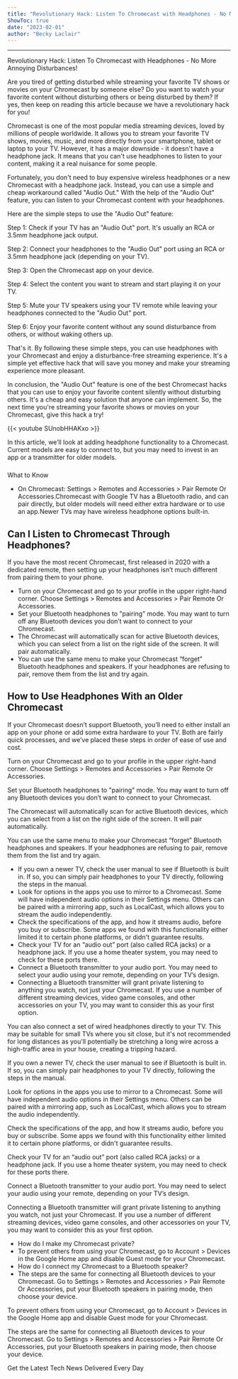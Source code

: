 ```yaml
---
title: "Revolutionary Hack: Listen To Chromecast with Headphones - No More Annoying Disturbances!"
ShowToc: true 
date: "2023-02-01"
author: "Becky Laclair"
---
```

*****
Revolutionary Hack: Listen To Chromecast with Headphones - No More Annoying Disturbances!

Are you tired of getting disturbed while streaming your favorite TV shows or movies on your Chromecast by someone else? Do you want to watch your favorite content without disturbing others or being disturbed by them? If yes, then keep on reading this article because we have a revolutionary hack for you!

Chromecast is one of the most popular media streaming devices, loved by millions of people worldwide. It allows you to stream your favorite TV shows, movies, music, and more directly from your smartphone, tablet or laptop to your TV. However, it has a major downside - it doesn't have a headphone jack. It means that you can't use headphones to listen to your content, making it a real nuisance for some people.

Fortunately, you don't need to buy expensive wireless headphones or a new Chromecast with a headphone jack. Instead, you can use a simple and cheap workaround called "Audio Out." With the help of the "Audio Out" feature, you can listen to your Chromecast content with your headphones.

Here are the simple steps to use the "Audio Out" feature:

Step 1: Check if your TV has an "Audio Out" port. It's usually an RCA or 3.5mm headphone jack output.

Step 2: Connect your headphones to the "Audio Out" port using an RCA or 3.5mm headphone jack (depending on your TV).

Step 3: Open the Chromecast app on your device.

Step 4: Select the content you want to stream and start playing it on your TV.

Step 5: Mute your TV speakers using your TV remote while leaving your headphones connected to the "Audio Out" port.

Step 6: Enjoy your favorite content without any sound disturbance from others, or without waking others up.

That's it. By following these simple steps, you can use headphones with your Chromecast and enjoy a disturbance-free streaming experience. It's a simple yet effective hack that will save you money and make your streaming experience more pleasant.

In conclusion, the "Audio Out" feature is one of the best Chromecast hacks that you can use to enjoy your favorite content silently without disturbing others. It's a cheap and easy solution that anyone can implement. So, the next time you're streaming your favorite shows or movies on your Chromecast, give this hack a try!

{{< youtube SUnobHHAKxo >}} 




In this article, we’ll look at adding headphone functionality to a Chromecast. Current models are easy to connect to, but you may need to invest in an app or a transmitter for older models.

 
### 
What to Know
 
- On Chromecast: Settings > Remotes and Accessories > Pair Remote Or Accessories.Chromecast with Google TV has a Bluetooth radio, and can pair directly, but older models will need either extra hardware or to use an app.Newer TVs may have wireless headphone options built-in.

 
##   Can I Listen to Chromecast Through Headphones?  
 

If you have the most recent Chromecast, first released in 2020 with a dedicated remote, then setting up your headphones isn’t much different from pairing them to your phone.

 
- Turn on your Chromecast and go to your profile in the upper right-hand corner. Choose Settings > Remotes and Accessories > Pair Remote Or Accessories.
 - Set your Bluetooth headphones to "pairing" mode. You may want to turn off any Bluetooth devices you don’t want to connect to your Chromecast.
 - The Chromecast will automatically scan for active Bluetooth devices, which you can select from a list on the right side of the screen. It will pair automatically.
 - You can use the same menu to make your Chromecast “forget” Bluetooth headphones and speakers. If your headphones are refusing to pair, remove them from the list and try again.

 
##   How to Use Headphones With an Older Chromecast  
 

If your Chromecast doesn’t support Bluetooth, you’ll need to either install an app on your phone or add some extra hardware to your TV. Both are fairly quick processes, and we’ve placed these steps in order of ease of use and cost.

 

Turn on your Chromecast and go to your profile in the upper right-hand corner. Choose Settings > Remotes and Accessories > Pair Remote Or Accessories.

 

Set your Bluetooth headphones to "pairing" mode. You may want to turn off any Bluetooth devices you don’t want to connect to your Chromecast.

 

The Chromecast will automatically scan for active Bluetooth devices, which you can select from a list on the right side of the screen. It will pair automatically.

 
You can use the same menu to make your Chromecast “forget” Bluetooth headphones and speakers. If your headphones are refusing to pair, remove them from the list and try again.
 
- If you own a newer TV, check the user manual to see if Bluetooth is built in. If so, you can simply pair headphones to your TV directly, following the steps in the manual.
 - Look for options in the apps you use to mirror to a Chromecast. Some will have independent audio options in their Settings menu. Others can be paired with a mirroring app, such as LocalCast, which allows you to stream the audio independently.
 - Check the specifications of the app, and how it streams audio, before you buy or subscribe. Some apps we found with this functionality either limited it to certain phone platforms, or didn't guarantee results.
 - Check your TV for an “audio out” port (also called RCA jacks) or a headphone jack. If you use a home theater system, you may need to check for these ports there.
 - Connect a Bluetooth transmitter to your audio port. You may need to select your audio using your remote, depending on your TV’s design.
 - Connecting a Bluetooth transmitter will grant private listening to anything you watch, not just your Chromecast. If you use a number of different streaming devices, video game consoles, and other accessories on your TV, you may want to consider this as your first option.

 

You can also connect a set of wired headphones directly to your TV. This may be suitable for small TVs where you sit close, but it's not recommended for long distances as you'll potentially be stretching a long wire across a high-traffic area in your house, creating a tripping hazard.

 

If you own a newer TV, check the user manual to see if Bluetooth is built in. If so, you can simply pair headphones to your TV directly, following the steps in the manual.

 

Look for options in the apps you use to mirror to a Chromecast. Some will have independent audio options in their Settings menu. Others can be paired with a mirroring app, such as LocalCast, which allows you to stream the audio independently.

 
Check the specifications of the app, and how it streams audio, before you buy or subscribe. Some apps we found with this functionality either limited it to certain phone platforms, or didn't guarantee results.
 

Check your TV for an “audio out” port (also called RCA jacks) or a headphone jack. If you use a home theater system, you may need to check for these ports there.

 

Connect a Bluetooth transmitter to your audio port. You may need to select your audio using your remote, depending on your TV’s design. 

 
Connecting a Bluetooth transmitter will grant private listening to anything you watch, not just your Chromecast. If you use a number of different streaming devices, video game consoles, and other accessories on your TV, you may want to consider this as your first option.
 
- How do I make my Chromecast private?
 - To prevent others from using your Chromecast, go to Account > Devices in the Google Home app and disable Guest mode for your Chromecast.
 - How do I connect my Chromecast to a Bluetooth speaker?
 - The steps are the same for connecting all Bluetooth devices to your Chromecast. Go to Settings > Remotes and Accessories > Pair Remote Or Accessories, put your Bluetooth speakers in pairing mode, then choose your device.

 
To prevent others from using your Chromecast, go to Account > Devices in the Google Home app and disable Guest mode for your Chromecast.
 
The steps are the same for connecting all Bluetooth devices to your Chromecast. Go to Settings > Remotes and Accessories > Pair Remote Or Accessories, put your Bluetooth speakers in pairing mode, then choose your device.
 

Get the Latest Tech News Delivered Every Day




